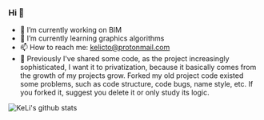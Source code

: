 ### Hi 👋
- 🔭 I’m currently working on BIM
- 🌱 I’m currently learning graphics algorithms
- 📫 How to reach me: kelicto@protonmail.com
- 💬 Previously I've shared some code, as the project increasingly sophisticated, 
  I want it to privatization, because it basically comes from the growth of my projects grow.
  Forked my old project code existed some problems, such as code structure, code bugs, name style, etc.
  If you forked it, suggest you delete it or only study its logic.

![KeLi's github stats](https://github-readme-stats.vercel.app/api?username=kelicto&show_icons=true&theme=tokyonight)

<!--
**kelicto/kelicto** is a ✨ _special_ ✨ repository because its `README.md` (this file) appears on your GitHub profile.

Here are some ideas to get you started:

- 🔭 I’m currently working on ...
- 🌱 I’m currently learning ...
- 👯 I’m looking to collaborate on ...
- 🤔 I’m looking for help with ...
- 💬 Ask me about ...
- 📫 How to reach me: ...
- 😄 Pronouns: ...
- ⚡ Fun fact: ...
-->
